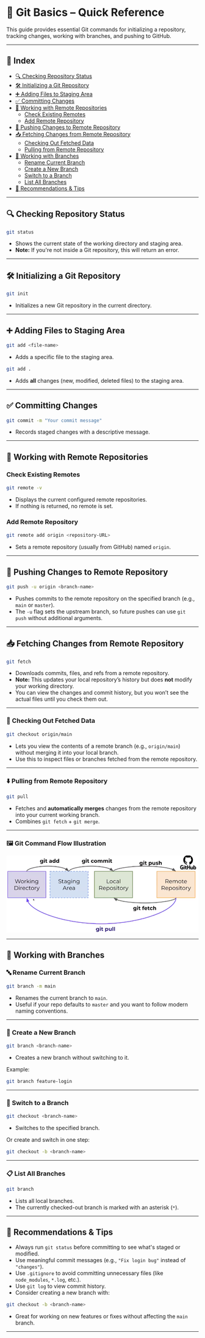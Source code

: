 # 📘 Git Basics – Quick Reference

This guide provides essential Git commands for initializing a repository, tracking changes, working with branches, and pushing to GitHub.

---

## 📑 Index

- [🔍 Checking Repository Status](#checking-repository-status)
- [🛠️ Initializing a Git Repository](#initializing-a-git-repository)
- [➕ Adding Files to Staging Area](#adding-files-to-staging-area)
- [✅ Committing Changes](#committing-changes)
- [🔗 Working with Remote Repositories](#working-with-remote-repositories)
  - [Check Existing Remotes](#check-existing-remotes)
  - [Add Remote Repository](#add-remote-repository)
- [🚀 Pushing Changes to Remote Repository](#pushing-changes-to-remote-repository)
- [📥 Fetching Changes from Remote Repository](#fetching-changes-from-remote-repository)
  - [Checking Out Fetched Data](#checking-out-fetched-data)
  - [Pulling from Remote Repository](#pulling-from-remote-repository)
- [🌿 Working with Branches](#working-with-branches)
  - [Rename Current Branch](#rename-current-branch)
  - [Create a New Branch](#create-a-new-branch)
  - [Switch to a Branch](#switch-to-a-branch)
  - [List All Branches](#list-all-branches)
- [📝 Recommendations & Tips](#recommendations--tips)

---

## 🔍 Checking Repository Status

```bash
git status
```
- Shows the current state of the working directory and staging area.
- **Note:** If you're not inside a Git repository, this will return an error.

---

## 🛠️ Initializing a Git Repository

```bash
git init
```
- Initializes a new Git repository in the current directory.

---

## ➕ Adding Files to Staging Area

```bash
git add <file-name>
```
- Adds a specific file to the staging area.

```bash
git add .
```
- Adds **all** changes (new, modified, deleted files) to the staging area.

---

## ✅ Committing Changes

```bash
git commit -m "Your commit message"
```
- Records staged changes with a descriptive message.

---

## 🔗 Working with Remote Repositories

### Check Existing Remotes

```bash
git remote -v
```
- Displays the current configured remote repositories.
- If nothing is returned, no remote is set.

### Add Remote Repository

```bash
git remote add origin <repository-URL>
```
- Sets a remote repository (usually from GitHub) named `origin`.

---

## 🚀 Pushing Changes to Remote Repository

```bash
git push -u origin <branch-name>
```
- Pushes commits to the remote repository on the specified branch (e.g., `main` or `master`).
- The `-u` flag sets the upstream branch, so future pushes can use `git push` without additional arguments.

---

## 📥 Fetching Changes from Remote Repository

```bash
git fetch
```
- Downloads commits, files, and refs from a remote repository.
- **Note:** This updates your local repository’s history but does **not** modify your working directory.
- You can view the changes and commit history, but you won’t see the actual files until you check them out.

---

### 🔄 Checking Out Fetched Data

```bash
git checkout origin/main
```
- Lets you view the contents of a remote branch (e.g., `origin/main`) without merging it into your local branch.
- Use this to inspect files or branches fetched from the remote repository.

---

### ⬇️ Pulling from Remote Repository

```bash
git pull
```
- Fetches and **automatically merges** changes from the remote repository into your current working branch.
- Combines `git fetch` + `git merge`.

---

### 🖼️ Git Command Flow Illustration

![Git Command Flow](image.png?raw=true "Git Workflow")

---

## 🌿 Working with Branches

### 🔤 Rename Current Branch

```bash
git branch -m main
```
- Renames the current branch to `main`.
- Useful if your repo defaults to `master` and you want to follow modern naming conventions.

---

### 🌱 Create a New Branch

```bash
git branch <branch-name>
```
- Creates a new branch without switching to it.

Example:

```bash
git branch feature-login
```

---

### 🔁 Switch to a Branch

```bash
git checkout <branch-name>
```
- Switches to the specified branch.

Or create and switch in one step:

```bash
git checkout -b <branch-name>
```

---

### 📋 List All Branches

```bash
git branch
```
- Lists all local branches.
- The currently checked-out branch is marked with an asterisk (`*`).

---

## 📝 Recommendations & Tips

- Always run `git status` before committing to see what's staged or modified.
- Use meaningful commit messages (e.g., `"Fix login bug"` instead of `"changes"`).
- Use `.gitignore` to avoid committing unnecessary files (like `node_modules`, `*.log`, etc.).
- Use `git log` to view commit history.
- Consider creating a new branch with:

```bash
git checkout -b <branch-name>
```

- Great for working on new features or fixes without affecting the `main` branch.

---
